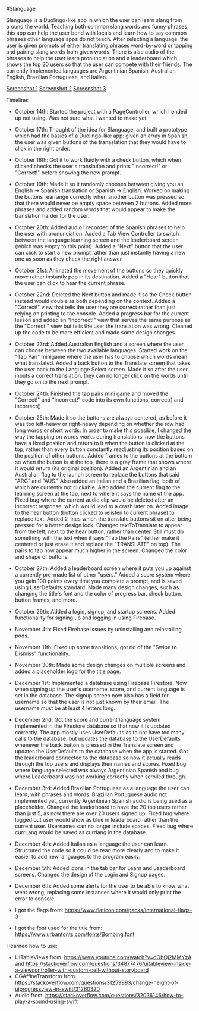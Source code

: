 #Slanguage

Slanguage is a Duolingo-like app in which the user can learn slang from around the world. Teaching both common slang words and funny phrases, this app can help the user bond with locals and learn how to say common phrases other language apps do not teach. After selecting a language, the user is given prompts of either translating phrases word-by-word or tapping and pairing slang words from given words. There is also audio of the phrases to help the user learn pronunciation and a leaderboard which shows the top 20 users so that the user can compete with their friends. The currently implemented languages are Argentinian Spanish, Australian English, Brazilian Portuguese, and Italian.


[Screenshot 1](https://i.imgur.com/iSKhA7E.png) [Screenshot 2](https://i.imgur.com/9TKjqlS.png) [Screenshot 3](https://i.imgur.com/GV4E2wW.png)


Timeline:
- October 14th: Started the project with a PageController, which I ended up not using. Was not sure what I wanted to make yet.
- October 17th: Thought of the idea for Slanguage, and built a prototype which had the basics of a Duolingo-like app: given an array in Spanish, the user was given buttons of the tranaslation that they would have to click in the right order.
- October 18th: Got it to work fluidly with a check button, which when clicked checks the user's translation and prints "Incorrect!" or "Correct!" before showing the new prompt.
- October 19th: Made it so it randomly chooses between giving you an English -> Spanish translation or Spanish -> English. Worked on making the buttons rearrange correctly when another button was pressed so that there would never be empty space between 2 buttons. Added more phrases and added random words that would appear to make the translation harder for the user.
- October 20th: Added audio I recorded of the Spanish phrases to help the user with pronunciation. Added a Tab View Controller to switch between the language learning screen and the leaderboard screen (which was empty to this point). Added a "Next" button that the user can click to start a new prompt rather than just instantly having a new one as soon as they check the right answer.
- October 21st: Animated the movement of the buttons so they quickly move rather instantly pop in its destination. Added a "Hear" button that the user can click to hear the current phrase.
- October 22nd: Deleted the Next button and made it so the Check button instead would double as both depending on the context. Added a "Correct!" view that tells the user they are correct rather than just relying on printing to the console. Added a progress bar for the current lesson and added an "Incorrect!" view that serves the same purpose as the "Correct!" view but tells the user the translation was wrong. Cleaned up the code to be more efficient and made some design changes.
- October 23rd: Added Australian English and a screen where the user can choose between the two available languages. Started work on the "Tap Pair" minigame where the user has to choose which words mean what translated. Added a back button to the Translate screen that takes the user back to the Language Select screen. Made it so after the user inputs a correct translation, they can no longer click on the words until they go on to the next prompt.
- October 24th: Finished the tap pairs mini game and moved the "Correct!" and "Incorrect!" code into its own functions, correct() and incorrect().
- October 25th: Made it so the buttons are always centered, as before it was too left-heavy or right-heavy depending on whether the row had long words or short words. In order to make this possible, I changed the way the tapping on words works during translations: now the buttons have a fixed position and return to it when the button is clicked at the top, rather than every button constantly readjusting its position based on the position of other buttons. Added frames to the buttons at the bottom so when the button is at the top, there is a gray frame that shows where it would return (its original position). Added an Argentinian and an Australian flag to the launch screen to replace the buttons that said "ARG" and "AUS." Also added an Italian and a Brazilian flag, both of which are currently not clickable. Also added the current flag to the learning screen at the top, next to where it says the name of the app. Fixed bug where the current audio clip would be deleted after an incorrect response, which would lead to a crash later on. Added image to the hear button (button clicked to relisten to current phrase) to replace text. Added 2 lines which the translate buttons sit on after being pressed for a better design look. Changed textToTranslate to appear from the left, next to the hear button, rather than center. Still must do something with the text when it says "Tap the Pairs" (either make it centered or just erase it and replace the "TRANSLATE" on top). The pairs to tap now appear much higher in the screen. Changed the color and shape of buttons.
- October 27th: Added a leaderboard screen where it puts you up against a currently pre-made list of other "users." Added a score system where you gain 100 points every time you complete a prompt, and is saved using UserDefaults.standard. Made many design changes, such as changing the title's font and the color of progress bar, check button, button frames, and more.
- October 29th: Added a login, signup, and startup screens. Added functionality for signing up and logging in using Firebase.
- November 4th: Fixed Firebase issues by uninstalling and reinstalling pods.
- November 11th: Fixed up some transitions, got rid of the "Swipe to Dismiss" functionality.
- November 30th: Made some design changes on multiple screens and added a placeholder logo for the title page.
- December 1st: Implemented a database using Firebase Firestore. Now when signing up the user's username, score, and current language is set in the database. The signup screen now also has a field for username so that the user is not just known by their email. The username must be at least 4 letters long.
- December 2nd: Got the score and current language system implemented in the Firestore database so that now it is updated correctly. The app mostly uses UserDefaults as to not have too many calls to the database, but updates the database to the UserDefaults whenever the back button is pressed in the Translate screen and updates the UserDefaults to the database when the app is started. Got the leaderboard connected to the database so now it actually reads through the top users and displays their names and scores. Fixed bug where language selected was always Argentinian Spanish and bug where Leaderboard was not working correctly when scrolled through.
- December 3rd: Added Brazilian Portuguese as a language the user can learn, with phrases and words. Brazilian Portuguese audio not implemented yet, currently Argentinian Spanish audio is being used as a placeholder.
Changed the leaderboard to have the 20 top users rather than just 5, as now there are over 20 users signed up. Fixed bug where logged out user would show as blue in leaderboard rather than the current user.
Usernames can no longer include spaces.
Fixed bug where currLang would be saved as currlang in the database.
- December 4th: Added Italian as a language the user can learn. Structured the code so it could be read more clearly and to make it easier to add new languages to the program easily.
- December 5th: Added icons in the tab bar for Learn and Leaderboard screens. Changed the design of the Login and Signup pages.
- December 6th: Added some alerts for the user to be able to know what went wrong, replacing some instances where it would only print the error to console.




- I got the flags from: https://www.flaticon.com/packs/international-flags-3
- I got the font used for the title from: https://www.urbanfonts.com/fonts/Bombing.font


I learned how to use:
- UITableViews from: https://www.youtube.com/watch?v=dObOj2MMYzA and https://stackoverflow.com/questions/34877476/uitableview-inside-a-viewcontroller-with-custom-cell-without-storyboard
- CGAffineTransform from https://stackoverflow.com/questions/31259993/change-height-of-uiprogressview-in-swift/31260320
- Audio from: https://stackoverflow.com/questions/32036146/how-to-play-a-sound-using-swift
